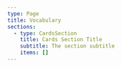 ```yaml
---
type: Page
title: Vocabulary
sections:
  - type: CardsSection
    title: Cards Section Title
    subtitle: The section subtitle
    items: []
---
```


